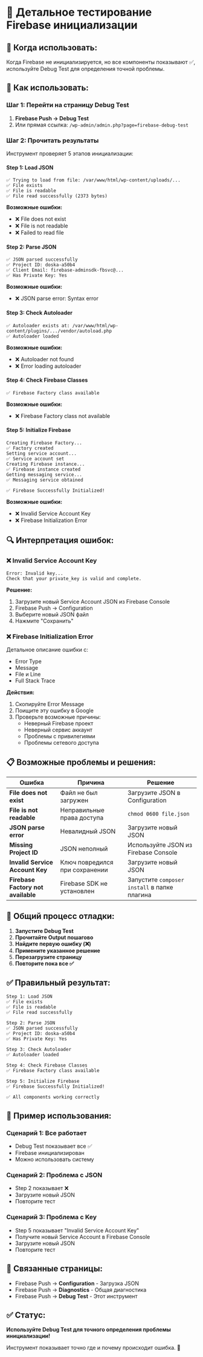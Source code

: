 # 🔧 Детальное тестирование Firebase инициализации

## 🎯 **Когда использовать:**
Когда Firebase не инициализируется, но все компоненты показывают ✅, используйте Debug Test для определения точной проблемы.

## 🚀 **Как использовать:**

### **Шаг 1: Перейти на страницу Debug Test**
1. **Firebase Push → Debug Test**
2. Или прямая ссылка: `/wp-admin/admin.php?page=firebase-debug-test`

### **Шаг 2: Прочитать результаты**
Инструмент проверяет 5 этапов инициализации:

#### **Step 1: Load JSON**
```
✅ Trying to load from file: /var/www/html/wp-content/uploads/...
✅ File exists
✅ File is readable
✅ File read successfully (2373 bytes)
```

**Возможные ошибки:**
- ❌ File does not exist
- ❌ File is not readable
- ❌ Failed to read file

#### **Step 2: Parse JSON**
```
✅ JSON parsed successfully
✅ Project ID: doska-a50b4
✅ Client Email: firebase-adminsdk-fbsvc@...
✅ Has Private Key: Yes
```

**Возможные ошибки:**
- ❌ JSON parse error: Syntax error

#### **Step 3: Check Autoloader**
```
✅ Autoloader exists at: /var/www/html/wp-content/plugins/.../vendor/autoload.php
✅ Autoloader loaded
```

**Возможные ошибки:**
- ❌ Autoloader not found
- ❌ Error loading autoloader

#### **Step 4: Check Firebase Classes**
```
✅ Firebase Factory class available
```

**Возможные ошибки:**
- ❌ Firebase Factory class not available

#### **Step 5: Initialize Firebase**
```
Creating Firebase Factory...
✅ Factory created
Setting service account...
✅ Service account set
Creating Firebase instance...
✅ Firebase instance created
Getting messaging service...
✅ Messaging service obtained

✅ Firebase Successfully Initialized!
```

**Возможные ошибки:**
- ❌ Invalid Service Account Key
- ❌ Firebase Initialization Error

## 🔍 **Интерпретация ошибок:**

### **❌ Invalid Service Account Key**
```
Error: Invalid key...
Check that your private_key is valid and complete.
```

**Решение:**
1. Загрузите новый Service Account JSON из Firebase Console
2. Firebase Push → Configuration
3. Выберите новый JSON файл
4. Нажмите "Сохранить"

### **❌ Firebase Initialization Error**
Детальное описание ошибки с:
- Error Type
- Message
- File и Line
- Full Stack Trace

**Действия:**
1. Скопируйте Error Message
2. Поищите эту ошибку в Google
3. Проверьте возможные причины:
   - Неверный Firebase проект
   - Неверный сервис аккаунт
   - Проблемы с привилегиями
   - Проблемы сетевого доступа

## 📋 **Возможные проблемы и решения:**

| Ошибка | Причина | Решение |
|--------|---------|---------|
| **File does not exist** | Файл не был загружен | Загрузите JSON в Configuration |
| **File is not readable** | Неправильные права доступа | `chmod 0600 file.json` |
| **JSON parse error** | Невалидный JSON | Загрузите новый JSON |
| **Missing Project ID** | JSON неполный | Используйте JSON из Firebase Console |
| **Invalid Service Account Key** | Ключ повредился при сохранении | Загрузите новый JSON |
| **Firebase Factory not available** | Firebase SDK не установлен | Запустите `composer install` в папке плагина |

## 🎯 **Общий процесс отладки:**

1. **Запустите Debug Test**
2. **Прочитайте Output пошагово**
3. **Найдите первую ошибку (❌)**
4. **Примените указанное решение**
5. **Перезагрузите страницу**
6. **Повторите пока все ✅**

## ✅ **Правильный результат:**

```
Step 1: Load JSON
✅ File exists
✅ File is readable
✅ File read successfully

Step 2: Parse JSON
✅ JSON parsed successfully
✅ Project ID: doska-a50b4
✅ Has Private Key: Yes

Step 3: Check Autoloader
✅ Autoloader loaded

Step 4: Check Firebase Classes
✅ Firebase Factory class available

Step 5: Initialize Firebase
✅ Firebase Successfully Initialized!

✅ All components working correctly
```

## 📝 **Пример использования:**

### **Сценарий 1: Все работает**
- Debug Test показывает все ✅
- Firebase инициализирован
- Можно использовать систему

### **Сценарий 2: Проблема с JSON**
- Step 2 показывает ❌
- Загрузите новый JSON
- Повторите тест

### **Сценарий 3: Проблема с Key**
- Step 5 показывает "Invalid Service Account Key"
- Получите новый Service Account в Firebase Console
- Загрузите новый JSON
- Повторите тест

## 🔗 **Связанные страницы:**

- Firebase Push → **Configuration** - Загрузка JSON
- Firebase Push → **Diagnostics** - Общая диагностика
- Firebase Push → **Debug Test** - Этот инструмент

## ✅ **Статус:**

**Используйте Debug Test для точного определения проблемы инициализации!**

Инструмент показывает точно где и почему происходит ошибка. 🎯
